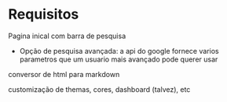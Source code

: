 # Requisitos 

Pagina inical com barra de pesquisa
- Opção de pesquisa avançada: a api do google fornece varios parametros que um usuario mais avançado pode querer usar

conversor de html para markdown

customização de themas, cores, dashboard (talvez), etc

